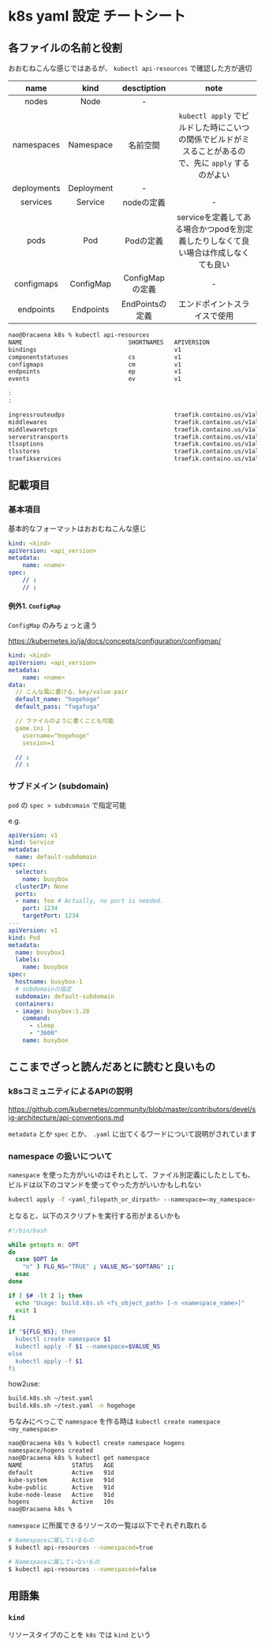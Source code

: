 # k8s yaml 設定 チートシート

## 各ファイルの名前と役割

おおむねこんな感じではあるが、 `kubectl api-resources` で確認した方が適切

| name | kind | desctiption | note |
|:---:|:---:|:---:|:---:|
| nodes | Node | - |
| namespaces | Namespace | 名前空間 | `kubectl apply` でビルドした時にこいつの関係でビルドがミスることがあるので、先に `apply` するのがよい |
| deployments | Deployment | - |
| services | Service | nodeの定義 | - |
| pods | Pod | Podの定義 | serviceを定義してある場合かつpodを別定義したりしなくて良い場合は作成しなくても良い |
| configmaps | ConfigMap | ConfigMapの定義 | - |
| endpoints | Endpoints | EndPointsの定義 | エンドポイントスライスで使用 |

```bash
nao@Dracaena k8s % kubectl api-resources
NAME                              SHORTNAMES   APIVERSION                             NAMESPACED   KIND
bindings                                       v1                                     true         Binding
componentstatuses                 cs           v1                                     false        ComponentStatus
configmaps                        cm           v1                                     true         ConfigMap
endpoints                         ep           v1                                     true         Endpoints
events                            ev           v1                                     true         Event

:
:

ingressrouteudps                               traefik.containo.us/v1alpha1           true         IngressRouteUDP
middlewares                                    traefik.containo.us/v1alpha1           true         Middleware
middlewaretcps                                 traefik.containo.us/v1alpha1           true         MiddlewareTCP
serverstransports                              traefik.containo.us/v1alpha1           true         ServersTransport
tlsoptions                                     traefik.containo.us/v1alpha1           true         TLSOption
tlsstores                                      traefik.containo.us/v1alpha1           true         TLSStore
traefikservices                                traefik.containo.us/v1alpha1           true         TraefikService
```

## 記載項目

### 基本項目

基本的なフォーマットはおおむねこんな感じ

```yaml
kind: <kind>
apiVersion: <api_version>
metadata:
    name: <name>
spec:
    // :
    // :
```

#### 例外1. `ConfigMap`

`ConfigMap` のみちょっと違う

<https://kubernetes.io/ja/docs/concepts/configuration/configmap/>

```yaml
kind: <kind>
apiVersion: <api_version>
metadata:
    name: <name>
data:
  // こんな風に書ける、key/value-pair
  default_name: "hogehoge"
  default_pass: "fugafuga"

  // ファイルのように書くことも可能
  game.ini |
    username="hogehoge"
    session=1

  // :
  // :
```

### サブドメイン (subdomain)

`pod` の `spec > subdcomain` で指定可能

e.g.

```yaml
apiVersion: v1
kind: Service
metadata:
  name: default-subdomain
spec:
  selector:
    name: busybox
  clusterIP: None
  ports:
  - name: foo # Actually, no port is needed.
    port: 1234
    targetPort: 1234
---
apiVersion: v1
kind: Pod
metadata:
  name: busybox1
  labels:
    name: busybox
spec:
  hostname: busybox-1
  # subdomainの指定
  subdomain: default-subdomain
  containers:
  - image: busybox:1.28
    command:
      - sleep
      - "3600"
    name: busybox
```

## ここまでざっと読んだあとに読むと良いもの

### k8sコミュニティによるAPIの説明

<https://github.com/kubernetes/community/blob/master/contributors/devel/sig-architecture/api-conventions.md>

`metadata` とか `spec` とか、 `.yaml` に出てくるワードについて説明がされています

### namespace の扱いについて

`namespace` を使った方がいいのはそれとして、ファイル別定義にしたとしても、ビルドは以下のコマンドを使ってやった方がいいかもしれない

```bash
kubectl apply -f <yaml_filepath_or_dirpath> --namespace=<my_namespace>
```

となると、以下のスクリプトを実行する形がまるいかも

```build.k8s.sh
#!/bin/bash

while getopts n: OPT
do
  case $OPT in
    "n" ) FLG_NS="TRUE" ; VALUE_NS="$OPTARG" ;;
  esac
done

if [ $# -lt 2 ]; then
  echo "Usage: build.k8s.sh <fs_object_path> [-n <namespace_name>]"
  exit 1
fi

if "${FLG_NS}; then
  kubectl create namespace $1
  kubectl apply -f $1 --namespace=$VALUE_NS
else
  kubectl apply -f $1
fi
```

how2use:

```bash
build.k8s.sh ~/test.yaml
build.k8s.sh ~/test.yaml -n hogehoge
```

ちなみにべっこで `namespace` を作る時は `kubectl create namespace <my_namespace>`

```bash
nao@Dracaena k8s % kubectl create namespace hogens
namespace/hogens created
nao@Dracaena k8s % kubectl get namespace
NAME              STATUS   AGE
default           Active   91d
kube-system       Active   91d
kube-public       Active   91d
kube-node-lease   Active   91d
hogens            Active   10s
nao@Dracaena k8s %
```

`namespace` に所属できるリソースの一覧は以下でそれぞれ取れる

```bash
# Namespaceに属しているもの
$ kubectl api-resources --namespaced=true

# Namespaceに属していないもの
$ kubectl api-resources --namespaced=false
```

## 用語集

### `kind`

リソースタイプのことを `k8s` では `kind` という
